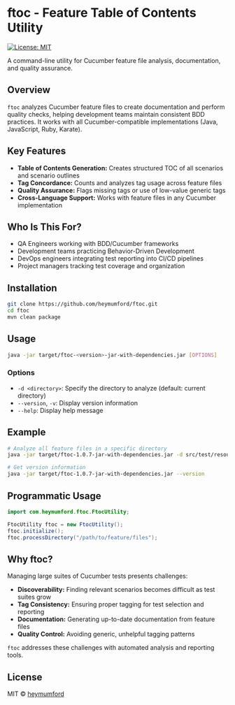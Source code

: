 # ftoc - Feature Table of Contents Utility

[![License: MIT](https://img.shields.io/badge/License-MIT-blue.svg)](LICENSE)

A command-line utility for Cucumber feature file analysis, documentation, and quality assurance.

## Overview

`ftoc` analyzes Cucumber feature files to create documentation and perform quality checks, helping development teams maintain consistent BDD practices. It works with all Cucumber-compatible implementations (Java, JavaScript, Ruby, Karate).

## Key Features

- **Table of Contents Generation:** Creates structured TOC of all scenarios and scenario outlines
- **Tag Concordance:** Counts and analyzes tag usage across feature files
- **Quality Assurance:** Flags missing tags or use of low-value generic tags
- **Cross-Language Support:** Works with feature files in any Cucumber implementation

## Who Is This For?

- QA Engineers working with BDD/Cucumber frameworks
- Development teams practicing Behavior-Driven Development
- DevOps engineers integrating test reporting into CI/CD pipelines
- Project managers tracking test coverage and organization

## Installation

```bash
git clone https://github.com/heymumford/ftoc.git
cd ftoc
mvn clean package
```

## Usage

```bash
java -jar target/ftoc-<version>-jar-with-dependencies.jar [OPTIONS]
```

### Options

- `-d <directory>`: Specify the directory to analyze (default: current directory)
- `--version`, `-v`: Display version information
- `--help`: Display help message

## Example

```bash
# Analyze all feature files in a specific directory
java -jar target/ftoc-1.0.7-jar-with-dependencies.jar -d src/test/resources/features

# Get version information
java -jar target/ftoc-1.0.7-jar-with-dependencies.jar --version
```

## Programmatic Usage

```java
import com.heymumford.ftoc.FtocUtility;

FtocUtility ftoc = new FtocUtility();
ftoc.initialize();
ftoc.processDirectory("/path/to/feature/files");
```

## Why ftoc?

Managing large suites of Cucumber tests presents challenges:

- **Discoverability:** Finding relevant scenarios becomes difficult as test suites grow
- **Tag Consistency:** Ensuring proper tagging for test selection and reporting
- **Documentation:** Generating up-to-date documentation from feature files
- **Quality Control:** Avoiding generic, unhelpful tagging patterns

`ftoc` addresses these challenges with automated analysis and reporting tools.

## License

MIT © [heymumford](https://github.com/heymumford)